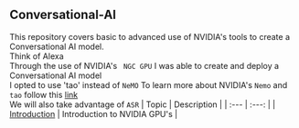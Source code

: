## Conversational-AI

This repository covers basic to advanced use of NVIDIA's tools to create a Conversational AI model.
</br>
Think of Alexa </br>
Through the use of NVIDIA's ` NGC GPU` I was able to create and deploy a Conversational AI model </br>
I opted to use 'tao' instead of `NeMO`
To learn more about NVIDIA's `Nemo` and `tao` follow this [link](nvidia.com) </br>
We will also take advantage of `ASR`
| Topic | Description |
| :--- | :---: |
| [Introduction](https://github.com/KakaInnocent/Conversational-AI/blob/main/001_Intro_Overview.ipynb) | Introduction to NVIDIA GPU's |
